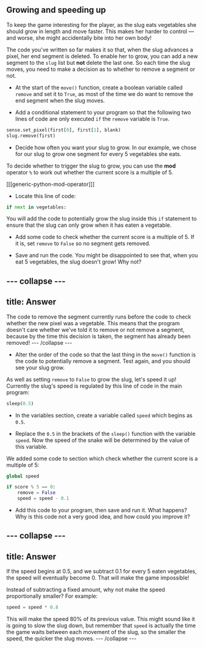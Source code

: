 ## Growing and speeding up

To keep the game interesting for the player, as the slug eats vegetables she should grow in length and move faster. This makes her harder to control — and worse, she might accidentally bite into her own body!

The code you've written so far makes it so that, when the slug advances a pixel, her end segment is deleted. To enable her to grow, you can add a new segment to the `slug` list but **not** delete the last one. So each time the slug moves, you need to make a decision as to whether to remove a segment or not.

+ At the start of the `move()` function, create a boolean variable called `remove` and set it to `True`, as most of the time we do want to remove the end segment when the slug moves.

+ Add a conditional statement to your program so that the following two lines of code are only executed `if` the `remove` variable is `True`.

```python
sense.set_pixel(first[0], first[1], blank)
slug.remove(first)
```

+ Decide how often you want your slug to grow. In our example, we chose for our slug to grow one segment for every 5 vegetables she eats.

To decide whether to trigger the slug to grow, you can use the **mod** operator `%` to work out whether the current score is a multiple of 5.

[[[generic-python-mod-operator]]]

+ Locate this line of code:

```python
if next in vegetables:
```

You will add the code to potentially grow the slug inside this `if` statement to ensure that the slug can only grow when it has eaten a vegetable.

+ Add some code to check whether the current score is a multiple of 5. If it is, set `remove` to `False` so no segment gets removed.

+ Save and run the code. You might be disappointed to see that, when you eat 5 vegetables, the slug doesn't grow! Why not?

--- collapse ---
---
title: Answer
---
The code to remove the segment currently runs before the code to check whether the new pixel was a vegetable. This means that the program doesn't care whether we've told it to remove or not remove a segment, because by the time this decision is taken, the segment has already been removed!
--- /collapse ---

+ Alter the order of the code so that the last thing in the `move()` function is the code to potentially remove a segment. Test again, and you should see your slug grow.

As well as setting `remove` to `False` to grow the slug, let's speed it up! Currently the slug's speed is regulated by this line of code in the main program:

```python
sleep(0.5)
```

+ In the variables section, create a variable called `speed` which begins as `0.5`.

+ Replace the `0.5` in the brackets of the `sleep()` function with the variable `speed`. Now the speed of the snake will be determined by the value of this variable.

We added some code to section which check whether the current score is a multiple of 5:

```python
global speed

if score % 5 == 0:
    remove = False
    speed = speed - 0.1
```

+ Add this code to your program, then save and run it. What happens? Why is this code not a very good idea, and how could you improve it?

--- collapse ---
---
title: Answer
---
If the speed begins at 0.5, and we subtract 0.1 for every 5 eaten vegetables, the speed will eventually become 0. That will make the game impossible!

Instead of subtracting a fixed amount, why not make the speed proportionally smaller? For example:

```python
speed = speed * 0.8
```

This will make the speed 80% of its previous value. This might sound like it is going to slow the slug down, but remember that `speed` is actually the time the game waits between each movement of the slug, so the smaller the speed, the quicker the slug moves.
--- /collapse ---
